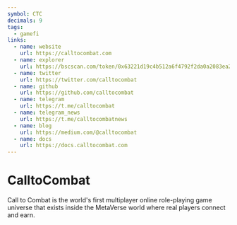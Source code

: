 ```yaml
---
symbol: CTC
decimals: 9
tags:
  - gamefi
links:
  - name: website
    url: https://calltocombat.com
  - name: explorer
    url: https://bscscan.com/token/0x63221d19c4b512a6f4792f2da0a2083ea28c38c1
  - name: twitter
    url: https://twitter.com/calltocombat
  - name: github
    url: https://github.com/calltocombat
  - name: telegram
    url: https://t.me/calltocombat
  - name: telegram_news
    url: https://t.me/calltocombatnews
  - name: blog
    url: https://medium.com/@calltocombat
  - name: docs
    url: https://docs.calltocombat.com
---
```


# CalltoCombat

Call to Combat is the world's first multiplayer online role-playing game universe that exists inside the MetaVerse world where real players connect and earn.
